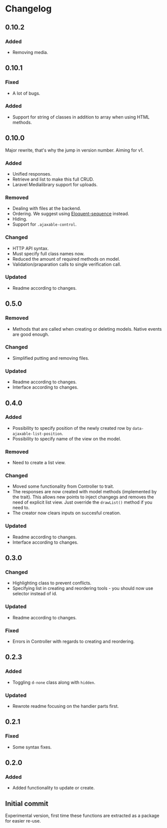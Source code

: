 # Changelog

## 0.10.2

### Added
- Removing media.

## 0.10.1

### Fixed
- A lot of bugs.

### Added
- Support for string of classes in addition to array when using HTML methods.

## 0.10.0

Major rewrite, that's why the jump in version number. Aiming for v1.

### Added
- Unified responses.
- Retrieve and list to make this full CRUD.
- Laravel Medialibrary support for uploads.

### Removed
- Dealing with files at the backend.
- Ordering. We suggest using [Eloquent-sequence](https://github.com/highsolutions/eloquent-sequence) instead.
- Hiding.
- Support for `.ajaxable-control`.

### Changed
- HTTP API syntax.
- Must specify full class names now.
- Reduced the amount of required methods on model.
- Validation/praparation calls to single verification call.

### Updated
- Readme according to changes.


## 0.5.0

### Removed
- Methods that are called when creating or deleting models. Native events are good enough.

### Changed
- Simplified putting and removing files.

### Updated
- Readme according to changes.
- Interface according to changes.


## 0.4.0

### Added
- Possibility to specify position of the newly created row by `data-ajaxable-list-position`.
- Possibility to specify name of the view on the model.

### Removed
- Need to create a list view.

### Changed
- Moved some functionality from Controller to trait.
- The responses are now created with model methods (implemented by the trait). This allows new points to inject changegs and removes the need of explicit list view. Just override the `drawList()` method if you need to.
- The creator now clears inputs on succesful creation.

### Updated
- Readme according to changes.
- Interface according to changes.

## 0.3.0

### Changed
- Highlighting class to prevent conflicts.
- Specifying list in creating and reordering tools - you should now use selector instead of id.

### Updated
- Readme according to changes.

### Fixed
- Errors in Controller with regards to creating and reordering.

## 0.2.3

### Added
- Toggling `d-none` class along with `hidden`.

### Updated
- Rewrote readme focusing on the handier parts first.

## 0.2.1

### Fixed
- Some syntax fixes.

## 0.2.0

### Added
- Added functionality to update or create.

## Initial commit

Experimental version, first time these functions are extracted as a package for easier re-use.
